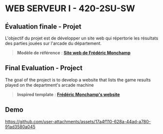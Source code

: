 # WEB SERVEUR I - 420-2SU-SW
## Évaluation finale - Projet 
L'objectif du projet est de développer un site web qui répertorie les résultats des parties jouées sur l'arcade du département. 

> **Modèle de référence** : [**Site web de Frédéric Monchamp**](http://fm.shawinigan.info:98/)

## Final Evaluation - Project 
The goal of the project is to develop a website that lists the game results played on the department's arcade machine
> **Inspired template** : [**Frédéric Monchamp's website**](http://fm.shawinigan.info:98/)

## Demo 
https://github.com/user-attachments/assets/17a4f110-628a-44ad-a780-91ad3580a045

